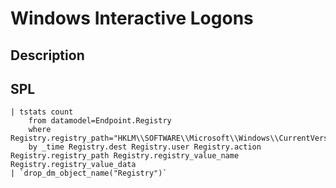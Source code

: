 # Windows Interactive Logons

## Description

## SPL
```spl
| tstats count 
    from datamodel=Endpoint.Registry 
    where Registry.registry_path="HKLM\\SOFTWARE\\Microsoft\\Windows\\CurrentVersion\\Authentication\\LogonUI\\LastLoggedOnUser"
    by _time Registry.dest Registry.user Registry.action Registry.registry_path Registry.registry_value_name Registry.registry_value_data
| `drop_dm_object_name("Registry")`
```